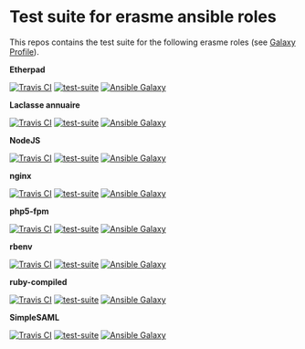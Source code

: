 Test suite for erasme ansible roles
===================================

This repos contains the test suite for the following erasme roles (see
[Galaxy Profile](https://galaxy.ansible.com/list#/users/10957)).


__Etherpad__

[![Travis CI](http://img.shields.io/travis/erasme/ansible-etherpad.svg?style=flat)](http://travis-ci.org/erasme/ansible-etherpad)
[![test-suite](http://img.shields.io/badge/ansible--roles--specs-ansible--etherpad-blue.svg?style=flat)](https://github.com/erasme/ansible-roles-specs/tree/master/ansible-etherpad/)
[![Ansible
Galaxy](http://img.shields.io/badge/galaxy-erasme.etherpad-660198.svg?style=flat)](https://galaxy.ansible.com/list#/roles/2998)

__Laclasse annuaire__

[![Travis CI](http://img.shields.io/travis/erasme/ansible-laclasse-annuaire.svg?style=flat)](http://travis-ci.org/erasme/ansible-laclasse-annuaire)
[![test-suite](http://img.shields.io/badge/ansible--roles--specs-ansible--laclasse--annuaire-blue.svg?style=flat)](https://github.com/erasme/ansible-roles-specs/tree/master/ansible-laclasse-annuaire/)
[![Ansible
Galaxy](http://img.shields.io/badge/galaxy-erasme.laclasse--annuaire-660198.svg?style=flat)](https://galaxy.ansible.com/list#/roles/3025)

__NodeJS__

[![Travis CI](http://img.shields.io/travis/erasme/ansible-nodejs.svg?style=flat)](http://travis-ci.org/erasme/ansible-nodejs)
[![test-suite](http://img.shields.io/badge/ansible--roles--specs-ansible--nodejs-blue.svg?style=flat)](https://github.com/erasme/ansible-roles-specs/tree/master/ansible-nodejs/)
[![Ansible
Galaxy](http://img.shields.io/badge/galaxy-erasme.nodejs-660198.svg?style=flat)](https://galaxy.ansible.com/list#/roles/2996)

__nginx__

[![Travis CI](http://img.shields.io/travis/erasme/ansible-nginx.svg?style=flat)](http://travis-ci.org/erasme/ansible-ruby)
[![test-suite](http://img.shields.io/badge/ansible--roles--specs-ansible--nginx-blue.svg?style=flat)](https://github.com/erasme/ansible-roles-specs/tree/master/ansible-nginx/)
[![Ansible
Galaxy](http://img.shields.io/badge/galaxy-erasme.nginx-660198.svg?style=flat)](https://galaxy.ansible.com/list#/roles/2964)

__php5-fpm__

[![Travis CI](http://img.shields.io/travis/erasme/ansible-php5-fpm.svg?style=flat)](http://travis-ci.org/erasme/ansible-php5-fpm)
[![test-suite](http://img.shields.io/badge/ansible--roles--specs-ansible--php5--fpm-blue.svg?style=flat)](https://github.com/erasme/ansible-roles-specs/tree/master/ansible-php5-fpm/)
[![Ansible
Galaxy](http://img.shields.io/badge/galaxy-erasme.php5--fpm-660198.svg?style=flat)](https://galaxy.ansible.com/list#/roles/2971)

__rbenv__

[![Travis CI](http://img.shields.io/travis/erasme/ansible-rbenv.svg?style=flat)](http://travis-ci.org/erasme/ansible-ruby)
[![test-suite](http://img.shields.io/badge/ansible--roles--specs-ansible--rbenv-blue.svg?style=flat)](https://github.com/erasme/ansible-roles-specs/tree/master/ansible-rbenv/)
[![Ansible
Galaxy](http://img.shields.io/badge/galaxy-erasme.rbenv-660198.svg?style=flat)](https://galaxy.ansible.com/list#/roles/2909)

__ruby-compiled__

[![Travis CI](http://img.shields.io/travis/erasme/ansible-ruby-compiled.svg?style=flat)](http://travis-ci.org/erasme/ansible-ruby)
[![test-suite](http://img.shields.io/badge/ansible--roles--specs-ansible--ruby--compiled-blue.svg?style=flat)](https://github.com/erasme/ansible-roles-specs/tree/master/ansible-ruby-compiled/)
[![Ansible
Galaxy](http://img.shields.io/badge/galaxy-erasme.ruby--compiled-660198.svg?style=flat)](https://galaxy.ansible.com/list#/roles/2925)

__SimpleSAML__

[![Travis CI](http://img.shields.io/travis/erasme/ansible-simplesaml.svg?style=flat)](http://travis-ci.org/erasme/ansible-simplesaml)
[![test-suite](http://img.shields.io/badge/ansible--roles--specs-ansible--simplesaml-blue.svg?style=flat)](https://github.com/erasme/ansible-roles-specs/tree/master/ansible-simplesaml/)
[![Ansible
Galaxy](http://img.shields.io/badge/galaxy-erasme.simplesaml-660198.svg?style=flat)](https://galaxy.ansible.com/list#/roles/3040)
